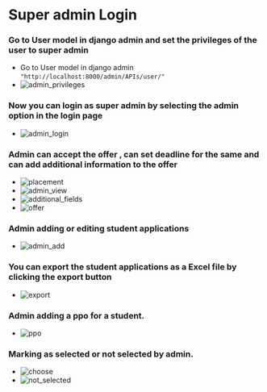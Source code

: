# Super admin Login

### Go to User model in django admin and set the privileges of the user to super admin
- Go to User model in django admin `"http://localhost:8000/admin/APIs/user/"`
- ![admin_privileges](./wflow_images/Screenshot(132).png)

### Now you can login as super admin by selecting the admin option in the login page
- ![admin_login](wflow_images/Screenshot(135).png)

### Admin can accept the offer , can set deadline for the same and  can add additional information to the offer
<!-- 123 to 128 images -->
- ![placement](wflow_images/Screenshot(123).png)
- ![admin_view](wflow_images/Screenshot(124).png)
- ![additional_fields](wflow_images/Screenshot(125).png)
- ![offer](wflow_images/Screenshot(128).png)

### Admin adding or editing student applications
- ![admin_add](wflow_images/Screenshot(133).png)

### You can export the student applications as a Excel file by clicking the export button
- ![export](wflow_images/Screenshot(140).png)

### Admin adding a ppo for a student.
- ![ppo](wflow_images/Screenshot(134).png)

### Marking as selected or not selected by admin.
- ![choose](wflow_images/Screenshot(140).png)
- ![not_selected](wflow_images/Screenshot(141).png)